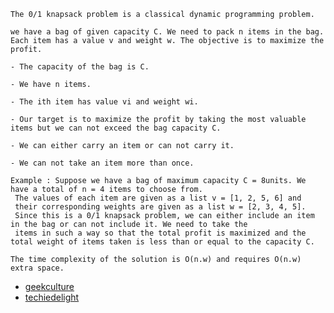 ```
The 0/1 knapsack problem is a classical dynamic programming problem.

we have a bag of given capacity C. We need to pack n items in the bag. Each item has a value v and weight w. The objective is to maximize the profit.

- The capacity of the bag is C.

- We have n items.

- The ith item has value vi and weight wi.

- Our target is to maximize the profit by taking the most valuable items but we can not exceed the bag capacity C.

- We can either carry an item or can not carry it. 

- We can not take an item more than once.

Example : Suppose we have a bag of maximum capacity C = 8units. We have a total of n = 4 items to choose from.
 The values of each item are given as a list v = [1, 2, 5, 6] and 
 their corresponding weights are given as a list w = [2, 3, 4, 5].
 Since this is a 0/1 knapsack problem, we can either include an item in the bag or can not include it. We need to take the 
 items in such a way so that the total profit is maximized and the total weight of items taken is less than or equal to the capacity C.
```
```
The time complexity of the solution is O(n.w) and requires O(n.w) extra space.
```


- [geekculture](https://medium.com/geekculture/how-to-solve-the-0-1-knapsack-problem-using-dynamic-programming-9f22e38f9916)
- [techiedelight](https://www.techiedelight.com/0-1-knapsack-problem/)
